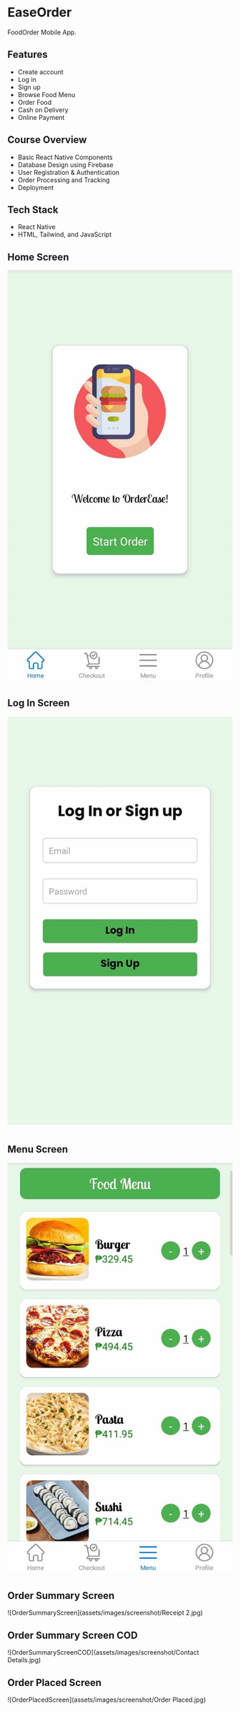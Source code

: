 # EaseOrder
FoodOrder Mobile App.

## Features
* Create account
* Log in
* Sign up
* Browse Food Menu
* Order Food
* Cash on Delivery
* Online Payment

## Course Overview
* Basic React Native Components
* Database Design using Firebase
* User Registration & Authentication
* Order Processing and Tracking
* Deployment

## Tech Stack
* React Native
* HTML, Tailwind, and JavaScript

## Home Screen
![Home Screen](assets/images/screenshot/Home.jpg)  

## Log In Screen
![Log In Screen](assets/images/screenshot/Login.jpg)  

## Menu Screen
![Menu Screen](assets/images/screenshot/Menu.jpg)

## Order Summary Screen
![OrderSummaryScreen](assets/images/screenshot/Receipt 2.jpg)

## Order Summary Screen COD
![OrderSummaryScreenCOD](assets/images/screenshot/Contact Details.jpg)

## Order Placed Screen
![OrderPlacedScreen](assets/images/screenshot/Order Placed.jpg)
